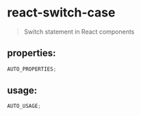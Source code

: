 # react-switch-case
> Switch statement in React components

## properties:

```javascript
AUTO_PROPERTIES;
```

## usage:

```jsx
AUTO_USAGE;
```
